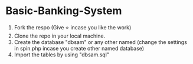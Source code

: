 # Basic-Banking-System

  
1. Fork the respo (Give ⭐ incase you like the work)
2. Clone the repo in your local machine.
3. Create the database "dbsam" or any other named (change the settings in spin.php incase you create other named database)
4. Import the tables by using "dbsam.sql"
